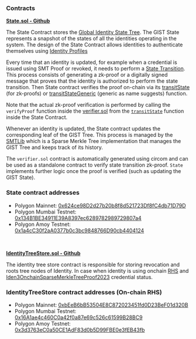 ### Contracts

[**State.sol - Github**](https://github.com/iden3/contracts/blob/master/contracts/state/State.sol)

The State Contract stores the [Global Identity State Tree](../protocol/spec.md#gist-new). The GIST State represents a snapshot of the states of all the identities operating in the system. The design of the State Contract allows identities to authenticate themselves using [Identity Profiles](../protocol/spec.md#identity-profiles-new)

Every time that an identity is updated, for example when a credential is issued using SMT Proof or revoked, it needs to perform a [State Transition](../getting-started/state-transition/on-chain-state-transition.md). This process consists of generating a zk-proof or a digitally signed message that proves that the identity is authorized to perform the state transition.
Then State contract verifies the proof on-chain via its [transitState](https://github.com/iden3/contracts/blob/master/contracts/state/State.sol) (for zk-proofs) or [transitStateGeneric](https://github.com/iden3/contracts/blob/master/contracts/state/State.sol) (generic as name suggests) function.

Note that the actual zk-proof verification is performed by calling the `verifyProof` function inside the [verifier.sol](https://github.com/iden3/contracts/blob/master/contracts/lib/verifier.sol) from the [`transitState`](https://github.com/iden3/contracts/blob/master/contracts/state/State.sol) function inside the State Contract.

Whenever an identity is updated, the State contract updates the corresponding leaf of the GIST Tree. This process is managed by the [SMTLib](https://github.com/iden3/contracts/blob/master/contracts/lib/SmtLib.sol) which is a Sparse Merkle Tree implementation that manages the GIST Tree and keeps track of its history.

The `verifier.sol` contract is automatically generated using circom and can be used as a standalone contract to verify state transition zk-proof. `State` implements further logic once the proof is verified (such as updating the GIST State).

### State contract addresses

- Polygon Mainnet: [0x624ce98D2d27b20b8f8d521723Df8fC4db71D79D](https://polygonscan.com/address/0x624ce98D2d27b20b8f8d521723Df8fC4db71D79D)
- Polygon Mumbai Testnet: [0x134B1BE34911E39A8397ec6289782989729807a4](https://mumbai.polygonscan.com/address/0x134B1BE34911E39A8397ec6289782989729807a4)
- Polygon Amoy Testnet: [0x1a4cC30f2aA0377b0c3bc9848766D90cb4404124](https://www.oklink.com/amoy/address/0x1a4cc30f2aa0377b0c3bc9848766d90cb4404124)


<br/>

[**IdentityTreeStore.sol - Github**](https://github.com/iden3/contracts/blob/master/contracts/identitytreestore/IdentityTreeStore.sol)

The identity tree store contract is responsible for storing revocation and roots tree nodes of Identity. In case
when identity is using onchain [RHS](https://docs.iden3.io/services/rhs/) and [Iden3OnchainSparseMerkleTreeProof2023](https://iden3-communication.io/w3c/status/overview/) credential status.

### IdentityTreeStore contract addresses (On-chain RHS)

- Polygon Mainnet: [0xbEeB6bB53504E8C872023451fd0D23BeF01d320B](https://polygonscan.com/address/0xbEeB6bB53504E8C872023451fd0D23BeF01d320B)
- Polygon Mumbai Testnet: [0x16A1ae4c460C0a42f0a87e69c526c61599B28BC9](https://mumbai.polygonscan.com/address/0x16A1ae4c460C0a42f0a87e69c526c61599B28BC9)
- Polygon Amoy Testnet: [0x3d3763eC0a50CE1AdF83d0b5D99FBE0e3fEB43fb](https://www.oklink.com/amoy/address/0x3d3763ec0a50ce1adf83d0b5d99fbe0e3feb43fb)